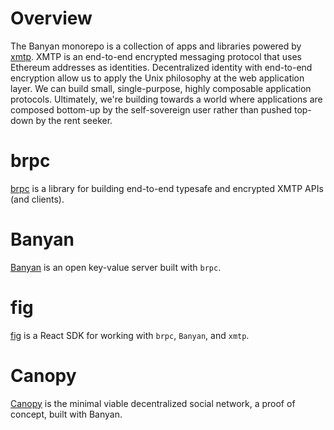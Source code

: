 # Overview

The Banyan monorepo is a collection of apps and libraries powered by [xmtp](https://xmtp.org). XMTP is an end-to-end encrypted messaging protocol that uses Ethereum addresses as identities. Decentralized identity with end-to-end encryption allow us to apply the Unix philosophy at the web application layer. We can build small, single-purpose, highly composable application protocols. Ultimately, we're building towards a world where applications are composed bottom-up by the self-sovereign user rather than pushed top-down by the rent seeker.

# brpc

[brpc](./packages/brpc/) is a library for building end-to-end typesafe and
encrypted XMTP APIs (and clients).

# Banyan

[Banyan](./apps/banyan/) is an open key-value server built with `brpc`.

# fig

[fig](./packages/fig) is a React SDK for working with `brpc`, `Banyan`, and `xmtp`.

# Canopy

[Canopy](./apps/canopy/) is the minimal viable decentralized social network, a proof of concept, built with Banyan.
